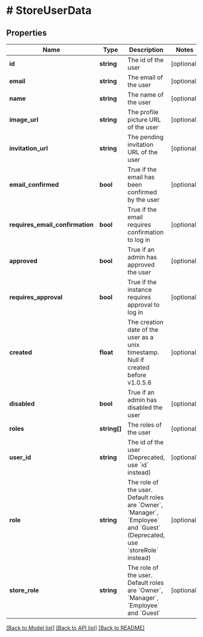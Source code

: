 # # StoreUserData

## Properties

Name | Type | Description | Notes
------------ | ------------- | ------------- | -------------
**id** | **string** | The id of the user | [optional]
**email** | **string** | The email of the user | [optional]
**name** | **string** | The name of the user | [optional]
**image_url** | **string** | The profile picture URL of the user | [optional]
**invitation_url** | **string** | The pending invitation URL of the user | [optional]
**email_confirmed** | **bool** | True if the email has been confirmed by the user | [optional]
**requires_email_confirmation** | **bool** | True if the email requires confirmation to log in | [optional]
**approved** | **bool** | True if an admin has approved the user | [optional]
**requires_approval** | **bool** | True if the instance requires approval to log in | [optional]
**created** | **float** | The creation date of the user as a unix timestamp. Null if created before v1.0.5.6 | [optional]
**disabled** | **bool** | True if an admin has disabled the user | [optional]
**roles** | **string[]** | The roles of the user | [optional]
**user_id** | **string** | The id of the user (Deprecated, use &#x60;id&#x60; instead) | [optional]
**role** | **string** | The role of the user. Default roles are &#x60;Owner&#x60;, &#x60;Manager&#x60;, &#x60;Employee&#x60; and &#x60;Guest&#x60; (Deprecated, use &#x60;storeRole&#x60; instead) | [optional]
**store_role** | **string** | The role of the user. Default roles are &#x60;Owner&#x60;, &#x60;Manager&#x60;, &#x60;Employee&#x60; and &#x60;Guest&#x60; | [optional]

[[Back to Model list]](../../README.md#models) [[Back to API list]](../../README.md#endpoints) [[Back to README]](../../README.md)
